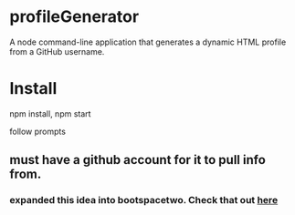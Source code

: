# profileGenerator
A node command-line application that generates a dynamic HTML profile from a GitHub username.

# Install
npm install,
npm start

follow prompts

## must have a github account for it to pull info from.

### expanded this idea into bootspacetwo. Check that out [here](http://github.com/rlgerma92/bootspacetwo)

